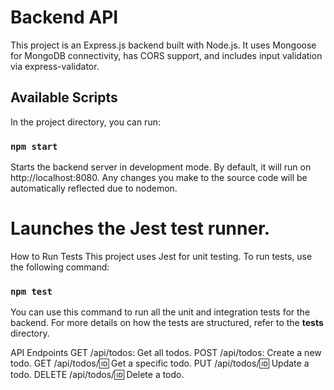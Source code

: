 # Backend API

This project is an Express.js backend built with Node.js. It uses Mongoose for MongoDB connectivity, has CORS support, and includes input validation via express-validator.

## Available Scripts

In the project directory, you can run:

### `npm start`

Starts the backend server in development mode.
By default, it will run on http://localhost:8080. Any changes you make to the source code will be automatically reflected due to nodemon.

# Launches the Jest test runner.

How to Run Tests
This project uses Jest for unit testing. To run tests, use the following command:

### `npm test`

You can use this command to run all the unit and integration tests for the backend. For more details on how the tests are structured, refer to the **tests** directory.

API Endpoints
GET /api/todos: Get all todos.
POST /api/todos: Create a new todo.
GET /api/todos/:id: Get a specific todo.
PUT /api/todos/:id: Update a todo.
DELETE /api/todos/:id: Delete a todo.
